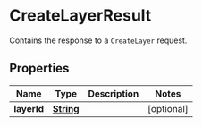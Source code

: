 

# CreateLayerResult

Contains the response to a <code>CreateLayer</code> request.

## Properties

| Name | Type | Description | Notes |
|------------ | ------------- | ------------- | -------------|
|**layerId** | [**String**](String.md) |  |  [optional] |



